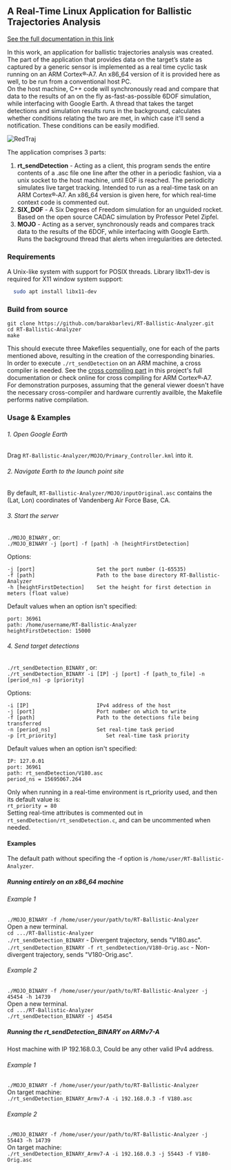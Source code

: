 ## A Real-Time Linux Application for Ballistic Trajectories Analysis
[See the full documentation in this link](https://docs.google.com/document/d/1E4sZPrR8SMirfW4VgnSzsHGLtWLYPDiTgV4Ykeg03AU/edit?usp=sharing)

In this work, an application for ballistic trajectories analysis was created. The part of the application that provides data on the target’s state as captured by a generic sensor is implemented as a real time cyclic task running on an ARM Cortex®‑A7. An x86_64 version of it is provided here as well, to be run from a conventional host PC.\
On the host machine, C++ code will synchronously read and compare that data to the results of an on the fly as-fast-as-possible 6DOF simulation, while interfacing with Google Earth. A thread that takes the target detections and simulation results runs in the background, calculates whether conditions relating the two are met, in which case it'll send a notification. These conditions can be easily modified.

![RedTraj](https://github.com/user-attachments/assets/4337a711-6664-4af9-b5c2-fa2295bb56f8)

The application comprises 3 parts:
1. **rt_sendDetection** - Acting as a client, this program sends the entire contents of a .asc file one line after the other in a periodic fashion, via a unix socket to the host machine, until EOF is reached. The periodicity simulates live target tracking. Intended to run as a real-time task on an ARM Cortex®‑A7. An x86_64 version is given here, for which real-time context code is commented out.
2. **SIX_DOF** - A Six Degrees of Freedom simulation for an unguided rocket. Based on the open source CADAC simulation by Professor Petel Zipfel.
3. **MOJO** - Acting as a server, synchronously reads and compares track data to the results of the 6DOF, while interfacing with Google Earth. Runs the background thread that alerts when irregularities are detected.

### Requirements
A Unix-like system with support for POSIX threads.
Library libx11-dev is required for X11 window system support:
```bash
  sudo apt install libx11-dev
```

### Build from source
```
git clone https://github.com/barakbarlevi/RT-Ballistic-Analyzer.git
cd RT-Ballistic-Analyzer
make
```
This should execute three Makefiles sequentially, one for each of the parts mentioned above, resulting in the creation of the corresponding binaries.\
In order to execute `./rt_sendDetection` on an ARM machine, a cross compiler is needed. See the [cross compiling part](https://docs.google.com/document/d/1E4sZPrR8SMirfW4VgnSzsHGLtWLYPDiTgV4Ykeg03AU/edit?tab=t.0#bookmark=id.ufanmj8n2ej) in this project's full documentation or check online for cross compiling for ARM Cortex®‑A7.\
For demonstration purposes, assuming that the general viewer doesn't have the necessary cross-compiler and hardware currently availble, the Makefile performs native compilation.

### Usage & Examples
###### 1. Open Google Earth
Drag `RT-Ballistic-Analyzer/MOJO/Primary_Controller.kml` into it.
###### 2. Navigate Earth to the launch point site
By default, `RT-Ballistic-Analyzer/MOJO/inputOriginal.asc` contains the (Lat, Lon) coordinates of Vandenberg Air Force Base, CA.
###### 3. Start the server
`./MOJO_BINARY` , or:\
`./MOJO_BINARY -j [port] -f [path] -h [heightFirstDetection]`

Options:
```
-j [port]                    Set the port number (1-65535)
-f [path]                    Path to the base directory RT-Ballistic-Analyzer
-h [heightFirstDetection]    Set the height for first detection in meters (float value)
```
Default values when an option isn't specified:
```
port: 36961
path: /home/username/RT-Ballistic-Analyzer
heightFirstDetection: 15000
```
###### 4. Send target detections
`./rt_sendDetection_BINARY` , or:\
`./rt_sendDetection_BINARY -i [IP] -j [port] -f [path_to_file] -n [period_ns] -p [priority]`

 Options:
```
-i [IP]                      IPv4 address of the host
-j [port]                    Port number on which to write
-f [path]                    Path to the detections file being transferred
-n [period_ns]               Set real-time task period
-p [rt_priority]                Set real-time task priority
```
Default values when an option isn't specified:
```
IP: 127.0.01
port: 36961
path: rt_sendDetection/V180.asc
period_ns = 15695067.264
```
Only when running in a real-time environment is rt_priority used, and then its default value is:\
`rt_priority = 80`\
Setting real-time attributes is commented out in `rt_sendDetection/rt_sendDetection.c`, and can be uncommented when needed.


#### Examples
The default path without specifing the -f option is `/home/user/RT-Ballistic-Analyzer`.

##### Running entirely on an x86_64 machine
###### Example 1
`./MOJO_BINARY -f /home/user/your/path/to/RT-Ballistic-Analyzer`\
Open a new terminal.\
`cd .../RT-Ballistic-Analyzer`\
`./rt_sendDetection_BINARY` - Divergent trajectory, sends "V180.asc".\
`./rt_sendDetection_BINARY -f rt_sendDetection/V180-Orig.asc` - Non-divergent trajectory, sends "V180-Orig.asc".

###### Example 2
`./MOJO_BINARY -f /home/user/your/path/to/RT-Ballistic-Analyzer -j 45454 -h 14739`\
Open a new terminal.\
`cd .../RT-Ballistic-Analyzer`\
`./rt_sendDetection_BINARY -j 45454`

##### Running the rt_sendDetection_BINARY on ARMv7-A
Host machine with IP 192.168.0.3, Could be any other valid IPv4 address.

###### Example 1
`./MOJO_BINARY -f /home/user/your/path/to/RT-Ballistic-Analyzer`\
On target machine:\
`./rt_sendDetection_BINARY_Armv7-A -i 192.168.0.3 -f V180.asc`

###### Example 2
`./MOJO_BINARY -f /home/user/your/path/to/RT-Ballistic-Analyzer -j 55443 -h 14739`\
On target machine:\
`./rt_sendDetection_BINARY_Armv7-A -i 192.168.0.3 -j 55443 -f V180-Orig.asc`

